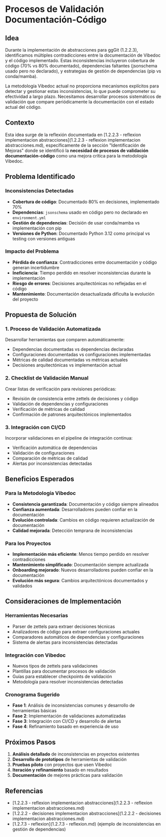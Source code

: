 # Procesos de Validación Documentación-Código

## Idea

Durante la implementación de abstracciones para ggGit (1.2.2.3), identificamos múltiples contradicciones entre la documentación de Vibedoc y el código implementado. Estas inconsistencias incluyeron cobertura de código (70% vs 80% documentado), dependencias faltantes (jsonschema usado pero no declarado), y estrategias de gestión de dependencias (pip vs conda/mamba).

La metodología Vibedoc actual no proporciona mecanismos explícitos para detectar y gestionar estas inconsistencias, lo que puede comprometer su efectividad a largo plazo. Necesitamos desarrollar procesos sistemáticos de validación que compare periódicamente la documentación con el estado actual del código.

## Contexto

Esta idea surge de la reflexión documentada en [1.2.2.3 - reflexion implementacion abstracciones](1.2.2.3 - reflexion implementacion abstracciones.md), específicamente de la sección "Identificación de Mejoras" donde se identificó la **necesidad de procesos de validación documentación-código** como una mejora crítica para la metodología Vibedoc.

## Problema Identificado

### Inconsistencias Detectadas
- **Cobertura de código**: Documentado 80% en decisiones, implementado 70%
- **Dependencias**: `jsonschema` usado en código pero no declarado en `environment.yml`
- **Gestión de dependencias**: Decisión de usar conda/mamba vs implementación con pip
- **Versiones de Python**: Documentado Python 3.12 como principal vs testing con versiones antiguas

### Impacto del Problema
- **Pérdida de confianza**: Contradicciones entre documentación y código generan incertidumbre
- **Ineficiencia**: Tiempo perdido en resolver inconsistencias durante la implementación
- **Riesgo de errores**: Decisiones arquitectónicas no reflejadas en el código
- **Mantenimiento**: Documentación desactualizada dificulta la evolución del proyecto

## Propuesta de Solución

### 1. Proceso de Validación Automatizada
Desarrollar herramientas que comparen automáticamente:
- Dependencias documentadas vs dependencias declaradas
- Configuraciones documentadas vs configuraciones implementadas
- Métricas de calidad documentadas vs métricas actuales
- Decisiones arquitectónicas vs implementación actual

### 2. Checklist de Validación Manual
Crear listas de verificación para revisiones periódicas:
- Revisión de consistencia entre zettels de decisiones y código
- Validación de dependencias y configuraciones
- Verificación de métricas de calidad
- Confirmación de patrones arquitectónicos implementados

### 3. Integración con CI/CD
Incorporar validaciones en el pipeline de integración continua:
- Verificación automática de dependencias
- Validación de configuraciones
- Comparación de métricas de calidad
- Alertas por inconsistencias detectadas

## Beneficios Esperados

### Para la Metodología Vibedoc
- **Consistencia garantizada**: Documentación y código siempre alineados
- **Confianza aumentada**: Desarrolladores pueden confiar en la documentación
- **Evolución controlada**: Cambios en código requieren actualización de documentación
- **Calidad mejorada**: Detección temprana de inconsistencias

### Para los Proyectos
- **Implementación más eficiente**: Menos tiempo perdido en resolver contradicciones
- **Mantenimiento simplificado**: Documentación siempre actualizada
- **Onboarding mejorado**: Nuevos desarrolladores pueden confiar en la documentación
- **Evolución más segura**: Cambios arquitectónicos documentados y validados

## Consideraciones de Implementación

### Herramientas Necesarias
- Parser de zettels para extraer decisiones técnicas
- Analizadores de código para extraer configuraciones actuales
- Comparadores automáticos de dependencias y configuraciones
- Sistema de alertas para inconsistencias detectadas

### Integración con Vibedoc
- Nuevos tipos de zettels para validaciones
- Plantillas para documentar procesos de validación
- Guías para establecer checkpoints de validación
- Metodología para resolver inconsistencias detectadas

### Cronograma Sugerido
- **Fase 1**: Análisis de inconsistencias comunes y desarrollo de herramientas básicas
- **Fase 2**: Implementación de validaciones automatizadas
- **Fase 3**: Integración con CI/CD y desarrollo de alertas
- **Fase 4**: Refinamiento basado en experiencia de uso

## Próximos Pasos

1. **Análisis detallado** de inconsistencias en proyectos existentes
2. **Desarrollo de prototipos** de herramientas de validación
3. **Pruebas piloto** con proyectos que usen Vibedoc
4. **Iteración y refinamiento** basado en resultados
5. **Documentación** de mejores prácticas para validación

## Referencias

- [1.2.2.3 - reflexion implementacion abstracciones](1.2.2.3 - reflexion implementacion abstracciones.md)
- [1.2.2.2 - decisiones implementacion abstracciones](1.2.2.2 - decisiones implementacion abstracciones.md)
- [1.2.7.3 - reflexion](1.2.7.3 - reflexion.md) (ejemplo de inconsistencias en gestión de dependencias)
